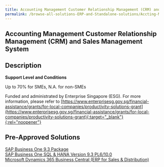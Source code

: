 ```yaml
---
title: Accounting Management Customer Relationship Management (CRM) and Sales Management System
permalink: /browse-all-solutions-ERP-and-Standalone-solutions/Accting-Mgmt--CRM-and-Sales-Mgmt-System
---
```


## Accounting Management Customer Relationship Management (CRM) and Sales Management System
## Description

**Support Level and Conditions**

Up to 70% for SMEs, N.A. for non-SMEs

Funded and administrated by Enterprise Singapore (ESG). For more information, please refer to
[https://www.enterprisesg.gov.sg/financial-assistance/grants/for-local-companies/productivity-solutions-grant](https://www.enterprisesg.gov.sg/financial-assistance/grants/for-local-companies/productivity-solutions-grant){:target="_blank"}{:rel="noopener"}

## Pre-Approved Solutions

<a href='/productivity-solutions-grant/solutionrepo/solution490' target='_blank'>SAP Business One 9.3 Package</a><br>
<a href='/productivity-solutions-grant/solutionrepo/solution611' target='_blank'>SAP Business One SQL & HANA Version 9.3 PL6/10.0</a><br>
<a href='/productivity-solutions-grant/solutionrepo/solution616' target='_blank'>Microsoft Dynamics 365 Business Central (ERP for Sales & Distribution)</a><br>
